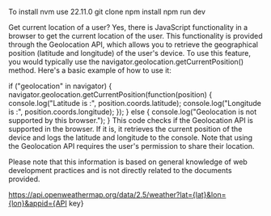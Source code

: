 To install
nvm use 22.11.0
git clone
npm install
npm run dev

Get current location of a user?
Yes, there is JavaScript functionality in a browser to get the current location of the user. This functionality is provided through the Geolocation API, which allows you to retrieve the geographical position (latitude and longitude) of the user's device. To use this feature, you would typically use the
navigator.geolocation.getCurrentPosition()
method. Here's a basic example of how to use it:

if ("geolocation" in navigator) {
navigator.geolocation.getCurrentPosition(function(position) {
console.log("Latitude is :", position.coords.latitude);
console.log("Longitude is :", position.coords.longitude);
});
} else {
console.log("Geolocation is not supported by this browser.");
}
This code checks if the Geolocation API is supported in the browser. If it is, it retrieves the current position of the device and logs the latitude and longitude to the console. Note that using the Geolocation API requires the user's permission to share their location.

Please note that this information is based on general knowledge of web development practices and is not directly related to the documents provided.

https://api.openweathermap.org/data/2.5/weather?lat={lat}&lon={lon}&appid={API key}

